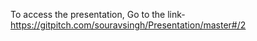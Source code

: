 

To access the presentation, Go to the link-https://gitpitch.com/souravsingh/Presentation/master#/2
